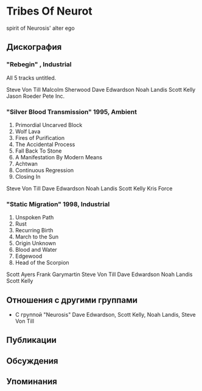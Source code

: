 # Tribes Of Neurot

spirit of Neurosis' alter ego

## Дискография

### "Rebegin" , Industrial

All 5 tracks untitled.

Steve Von Till
Malcolm Sherwood
Dave Edwardson
Noah Landis
Scott Kelly
Jason Roeder
Pete Inc.

### "Silver Blood Transmission" 1995, Ambient

1. Primordial Uncarved Block
2. Wolf Lava
3. Fires of Purification
4. The Accidental Process
5. Fall Back To Stone
6. A Manifestation By Modern Means 
7. Achtwan 
8. Continuous Regression 
9. Closing In  

Steve Von Till
Dave Edwardson
Noah Landis
Scott Kelly
Kris Force

### "Static Migration" 1998, Industrial

1. Unspoken Path
2. Rust
3. Recurring Birth
4. March to the Sun
7. Origin Unknown 
8. Blood and Water 
9. Edgewood
10. Head of the Scorpion  
  
Scott Ayers
Frank Garymartin
Steve Von Till
Dave Edwardson
Noah Landis
Scott Kelly


## Отношения с другими группами

* C группой "Neurosis" Dave Edwardson, Scott Kelly, Noah Landis, Steve Von Till

## Публикации


## Обсуждения


## Упоминания

